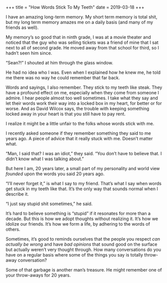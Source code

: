 +++
title = "How Words Stick To My Teeth"
date = 2019-03-18
+++

I have an amazing long-term memory. My short term memory is total shit, but my long term memory amazes me on a daily basis (and many of my friends as well).

My memory’s so good that in ninth grade, I was at a movie theater and noticed that the guy who was selling tickets was a friend of mine that I sat next to all of second grade. He moved away from that school for third, so I hadn’t seen him since. 

“Sean?!” I shouted at him through the glass window.

He had no idea who I was. Even when I explained how he knew me, he told me there was no way he could remember that far back.

Words and sayings, I also remember. They stick to my teeth like steak. They have a profound effect on me, especially when they come from someone I admire. I hear people almost too well sometimes. I take what they say and let their words work their way into a locked box in my heart, for better or for worse. And as David Wilcox says, the trouble with keeping something locked away in your heart is that you still have to pay rent.

I realize it might be a little unfair to the folks whose words stick with me. 

I recently asked someone if they remember something they said to me years ago. A piece of advice that it really stuck with me. Doesn’t matter what.

“Man, I said that? I was an idiot,” they said. “You don’t have to believe that. I didn’t know what I was talking about.”

But here I am, 20 years later, a small part of my personality and world view _founded_ upon the words you said 20 years ago.

“I’ll never forget it,” is what I say to my friend. That’s what I say when words get stuck in my teeth like that. It’s the only way that sounds normal when I describe it.

“I just say stupid shit sometimes,” he said.

It’s hard to believe something is “stupid” if it resonates for more than a decade. But this is how we adopt thoughts without realizing it. It’s how we idolize our friends. It’s how we form a life, by adhering to the words of others.

Sometimes, it’s good to reminds ourselves that the people you respect _can actually be wrong_ and have _bad opinions_ that sound good on the surface but actually weren’t very thought through. How many conversations do you have on a regular basis where some of the things you say is totally throw-away conversation? 

Some of that garbage is another man’s treasure. He might remember one of your throw-aways for 20 years.